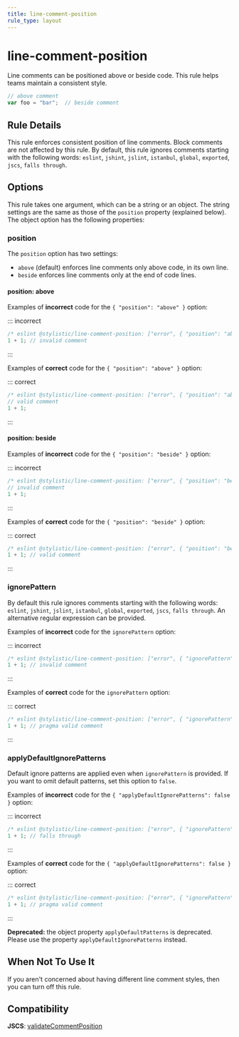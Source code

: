 ```yaml
---
title: line-comment-position
rule_type: layout
---
```


# line-comment-position

Line comments can be positioned above or beside code. This rule helps teams maintain a consistent style.

```js
// above comment
var foo = "bar";  // beside comment
```

## Rule Details

This rule enforces consistent position of line comments. Block comments are not affected by this rule. By default, this rule ignores comments starting with the following words: `eslint`, `jshint`, `jslint`, `istanbul`, `global`, `exported`, `jscs`, `falls through`.

## Options

This rule takes one argument, which can be a string or an object. The string settings are the same as those of the `position` property (explained below). The object option has the following properties:

### position

The `position` option has two settings:

- `above` (default) enforces line comments only above code, in its own line.
- `beside` enforces line comments only at the end of code lines.

#### position: above

Examples of **incorrect** code for the `{ "position": "above" }` option:

::: incorrect

```js
/* eslint @stylistic/line-comment-position: ["error", { "position": "above" }] */
1 + 1; // invalid comment
```

:::

Examples of **correct** code for the `{ "position": "above" }` option:

::: correct

```js
/* eslint @stylistic/line-comment-position: ["error", { "position": "above" }] */
// valid comment
1 + 1;
```

:::

#### position: beside

Examples of **incorrect** code for the `{ "position": "beside" }` option:

::: incorrect

```js
/* eslint @stylistic/line-comment-position: ["error", { "position": "beside" }] */
// invalid comment
1 + 1;
```

:::

Examples of **correct** code for the `{ "position": "beside" }` option:

::: correct

```js
/* eslint @stylistic/line-comment-position: ["error", { "position": "beside" }] */
1 + 1; // valid comment
```

:::

### ignorePattern

By default this rule ignores comments starting with the following words: `eslint`, `jshint`, `jslint`, `istanbul`, `global`, `exported`, `jscs`, `falls through`. An alternative regular expression can be provided.

Examples of **incorrect** code for the `ignorePattern` option:

::: incorrect

```js
/* eslint @stylistic/line-comment-position: ["error", { "ignorePattern": "pragma" }] */
1 + 1; // invalid comment
```

:::

Examples of **correct** code for the `ignorePattern` option:

::: correct

```js
/* eslint @stylistic/line-comment-position: ["error", { "ignorePattern": "pragma" }] */
1 + 1; // pragma valid comment
```

:::

### applyDefaultIgnorePatterns

Default ignore patterns are applied even when `ignorePattern` is provided. If you want to omit default patterns, set this option to `false`.

Examples of **incorrect** code for the `{ "applyDefaultIgnorePatterns": false }` option:

::: incorrect

```js
/* eslint @stylistic/line-comment-position: ["error", { "ignorePattern": "pragma", "applyDefaultIgnorePatterns": false }] */
1 + 1; // falls through
```

:::

Examples of **correct** code for the `{ "applyDefaultIgnorePatterns": false }` option:

::: correct

```js
/* eslint @stylistic/line-comment-position: ["error", { "ignorePattern": "pragma", "applyDefaultIgnorePatterns": false }] */
1 + 1; // pragma valid comment
```

:::

**Deprecated:** the object property `applyDefaultPatterns` is deprecated. Please use the property `applyDefaultIgnorePatterns` instead.

## When Not To Use It

If you aren't concerned about having different line comment styles, then you can turn off this rule.

## Compatibility

**JSCS**: [validateCommentPosition](https://jscs-dev.github.io/rule/validateCommentPosition)

